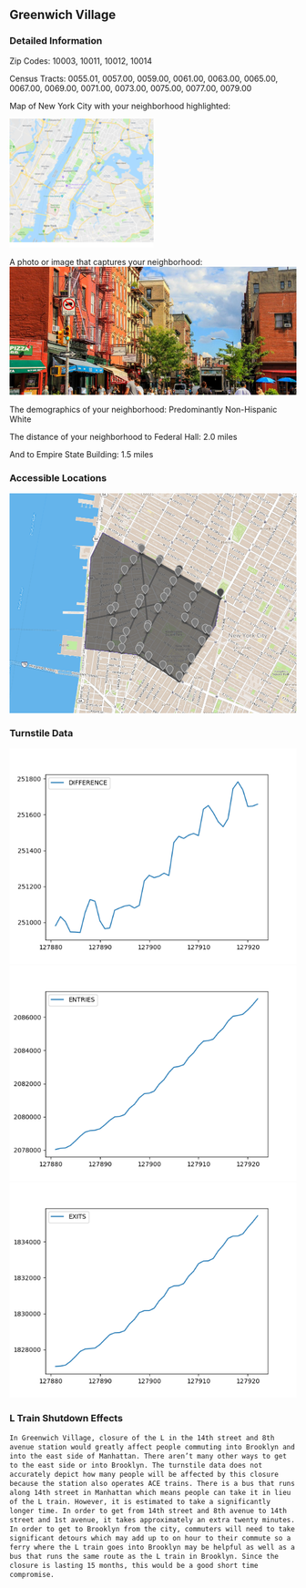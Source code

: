 ## Greenwich Village

### Detailed Information

Zip Codes: 10003, 10011, 10012, 10014

Census Tracts: 0055.01, 0057.00, 0059.00, 0061.00, 0063.00, 0065.00, 0067.00, 0069.00,
0071.00, 0073.00, 0075.00, 0077.00, 0079.00

Map of New York City with your neighborhood highlighted:

![Sorry! I'm broken](image002.png)

A photo or image that captures your neighborhood:
![Sorry! I'm broken](image003.png)

The demographics of your neighborhood: Predominantly Non-Hispanic White

The distance of your neighborhood to Federal Hall: 2.0 miles

And to Empire State Building: 1.5 miles

### Accessible Locations

![Sorry! I'm broken](csci.png)

### Turnstile Data

![Sorry! I'm broken](Figure_1.png)
![Sorry! I'm broken](Figure_2.png)
![Sorry! I'm broken](Figure_3.png)

### L Train Shutdown Effects

	In Greenwich Village, closure of the L in the 14th street and 8th avenue station would greatly affect people commuting into Brooklyn and into the east side of Manhattan. There aren’t many other ways to get to the east side or into Brooklyn. The turnstile data does not accurately depict how many people will be affected by this closure because the station also operates ACE trains. There is a bus that runs along 14th street in Manhattan which means people can take it in lieu of the L train. However, it is estimated to take a significantly longer time. In order to get from 14th street and 8th avenue to 14th street and 1st avenue, it takes approximately an extra twenty minutes. In order to get to Brooklyn from the city, commuters will need to take significant detours which may add up to on hour to their commute so a ferry where the L train goes into Brooklyn may be helpful as well as a bus that runs the same route as the L train in Brooklyn. Since the closure is lasting 15 months, this would be a good short time compromise.
